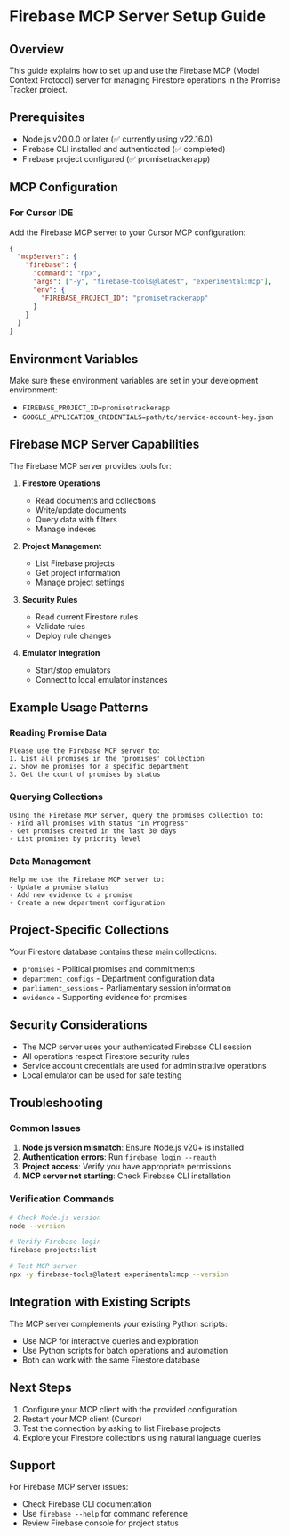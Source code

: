 # Firebase MCP Server Setup Guide

## Overview
This guide explains how to set up and use the Firebase MCP (Model Context Protocol) server for managing Firestore operations in the Promise Tracker project.

## Prerequisites
- Node.js v20.0.0 or later (✅ currently using v22.16.0)
- Firebase CLI installed and authenticated (✅ completed)
- Firebase project configured (✅ promisetrackerapp)

## MCP Configuration


### For Cursor IDE
Add the Firebase MCP server to your Cursor MCP configuration:

```json
{
  "mcpServers": {
    "firebase": {
      "command": "npx",
      "args": ["-y", "firebase-tools@latest", "experimental:mcp"],
      "env": {
        "FIREBASE_PROJECT_ID": "promisetrackerapp"
      }
    }
  }
}
```

## Environment Variables
Make sure these environment variables are set in your development environment:

- `FIREBASE_PROJECT_ID=promisetrackerapp`
- `GOOGLE_APPLICATION_CREDENTIALS=path/to/service-account-key.json`

## Firebase MCP Server Capabilities

The Firebase MCP server provides tools for:

1. **Firestore Operations**
   - Read documents and collections
   - Write/update documents
   - Query data with filters
   - Manage indexes

2. **Project Management**
   - List Firebase projects
   - Get project information
   - Manage project settings

3. **Security Rules**
   - Read current Firestore rules
   - Validate rules
   - Deploy rule changes

4. **Emulator Integration**
   - Start/stop emulators
   - Connect to local emulator instances

## Example Usage Patterns

### Reading Promise Data
```
Please use the Firebase MCP server to:
1. List all promises in the 'promises' collection
2. Show me promises for a specific department
3. Get the count of promises by status
```

### Querying Collections
```
Using the Firebase MCP server, query the promises collection to:
- Find all promises with status "In Progress"
- Get promises created in the last 30 days
- List promises by priority level
```

### Data Management
```
Help me use the Firebase MCP server to:
- Update a promise status
- Add new evidence to a promise
- Create a new department configuration
```

## Project-Specific Collections

Your Firestore database contains these main collections:
- `promises` - Political promises and commitments
- `department_configs` - Department configuration data
- `parliament_sessions` - Parliamentary session information
- `evidence` - Supporting evidence for promises

## Security Considerations

- The MCP server uses your authenticated Firebase CLI session
- All operations respect Firestore security rules
- Service account credentials are used for administrative operations
- Local emulator can be used for safe testing

## Troubleshooting

### Common Issues
1. **Node.js version mismatch**: Ensure Node.js v20+ is installed
2. **Authentication errors**: Run `firebase login --reauth`
3. **Project access**: Verify you have appropriate permissions
4. **MCP server not starting**: Check Firebase CLI installation

### Verification Commands
```bash
# Check Node.js version
node --version

# Verify Firebase login
firebase projects:list

# Test MCP server
npx -y firebase-tools@latest experimental:mcp --version
```

## Integration with Existing Scripts

The MCP server complements your existing Python scripts:
- Use MCP for interactive queries and exploration
- Use Python scripts for batch operations and automation
- Both can work with the same Firestore database

## Next Steps

1. Configure your MCP client with the provided configuration
2. Restart your MCP client (Cursor)
3. Test the connection by asking to list Firebase projects
4. Explore your Firestore collections using natural language queries

## Support

For Firebase MCP server issues:
- Check Firebase CLI documentation
- Use `firebase --help` for command reference
- Review Firebase console for project status 